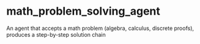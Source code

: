 # math_problem_solving_agent
An agent that accepts a math problem (algebra, calculus, discrete proofs), produces a step-by-step solution chain
